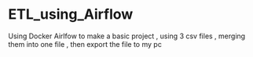 # ETL_using_Airflow
Using Docker Airlfow to make a basic project , using 3 csv files , merging them into one file , then export the file to my pc 
